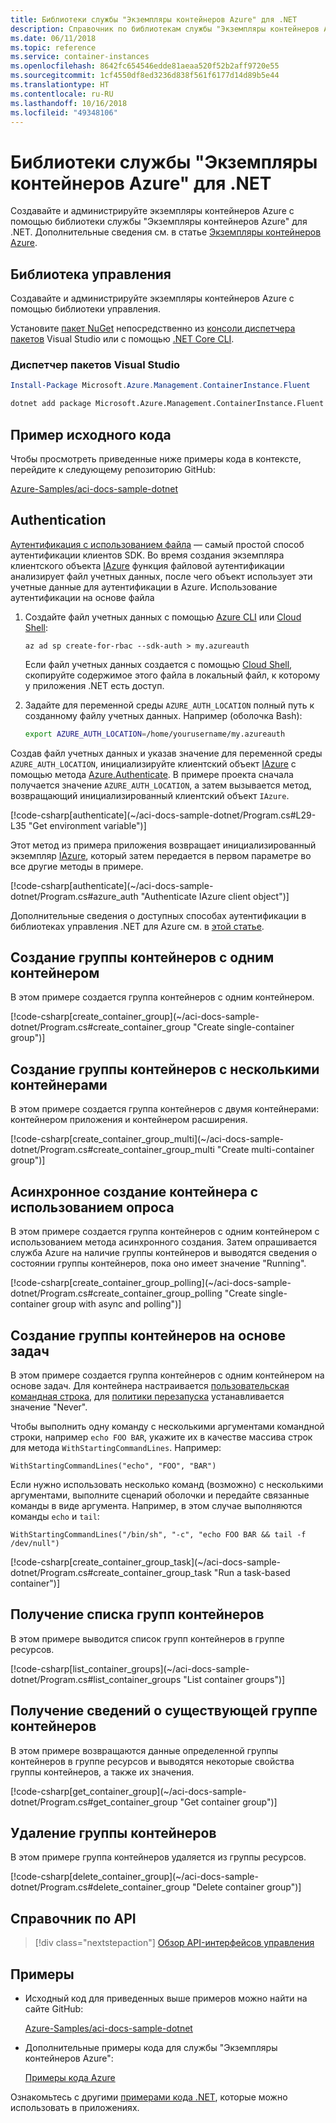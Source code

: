 ```yaml
---
title: Библиотеки службы "Экземпляры контейнеров Azure" для .NET
description: Справочник по библиотекам службы "Экземпляры контейнеров Azure" для .NET
ms.date: 06/11/2018
ms.topic: reference
ms.service: container-instances
ms.openlocfilehash: 8642fc654546edde81aeaa520f52b2aff9720e55
ms.sourcegitcommit: 1cf4550df8ed3236d838f561f6177d14d89b5e44
ms.translationtype: HT
ms.contentlocale: ru-RU
ms.lasthandoff: 10/16/2018
ms.locfileid: "49348106"
---
```

# <a name="azure-container-instances-libraries-for-net"></a>Библиотеки службы "Экземпляры контейнеров Azure" для .NET

Создавайте и администрируйте экземпляры контейнеров Azure с помощью библиотеки службы "Экземпляры контейнеров Azure" для .NET. Дополнительные сведения см. в статье [Экземпляры контейнеров Azure](/azure/container-instances/container-instances-overview).

## <a name="management-library"></a>Библиотека управления

Создавайте и администрируйте экземпляры контейнеров Azure с помощью библиотеки управления.

Установите [пакет NuGet](https://www.nuget.org/packages/Microsoft.Azure.Management.ContainerInstance.Fluent) непосредственно из [консоли диспетчера пакетов][PackageManager] Visual Studio или с помощью [.NET Core CLI][DotNetCLI].

### <a name="visual-studio-package-manager"></a>Диспетчер пакетов Visual Studio

```powershell
Install-Package Microsoft.Azure.Management.ContainerInstance.Fluent
```

```bash
dotnet add package Microsoft.Azure.Management.ContainerInstance.Fluent
```

## <a name="example-source"></a>Пример исходного кода

Чтобы просмотреть приведенные ниже примеры кода в контексте, перейдите к следующему репозиторию GitHub:

[Azure-Samples/aci-docs-sample-dotnet](https://github.com/Azure-Samples/aci-docs-sample-dotnet)

## <a name="authentication"></a>Authentication

[Аутентификация с использованием файла][sdk-auth] — самый простой способ аутентификации клиентов SDK. Во время создания экземпляра клиентского объекта [IAzure][iazure] функция файловой аутентификации анализирует файл учетных данных, после чего объект использует эти учетные данные для аутентификации в Azure. Использование аутентификации на основе файла

1. Создайте файл учетных данных с помощью [Azure CLI](/cli/azure) или [Cloud Shell](https://shell.azure.com/):

   `az ad sp create-for-rbac --sdk-auth > my.azureauth`

   Если файл учетных данных создается с помощью [Cloud Shell](https://shell.azure.com/), скопируйте содержимое этого файла в локальный файл, к которому у приложения .NET есть доступ.

2. Задайте для переменной среды `AZURE_AUTH_LOCATION` полный путь к созданному файлу учетных данных. Например (оболочка Bash):

   ```bash
   export AZURE_AUTH_LOCATION=/home/yourusername/my.azureauth
   ```

Создав файл учетных данных и указав значение для переменной среды `AZURE_AUTH_LOCATION`, инициализируйте клиентский объект [IAzure][iazure] с помощью метода [Azure.Authenticate][iazure-authenticate]. В примере проекта сначала получается значение `AZURE_AUTH_LOCATION`, а затем вызывается метод, возвращающий инициализированный клиентский объект `IAzure`.

<!-- SOURCE REPO: https://github.com/Azure-Samples/aci-docs-sample-dotnet --> [!code-csharp[authenticate](~/aci-docs-sample-dotnet/Program.cs#L29-L35 "Get environment variable")]

Этот метод из примера приложения возвращает инициализированный экземпляр [IAzure][iazure], который затем передается в первом параметре во все другие методы в примере.

<!-- SOURCE REPO: https://github.com/Azure-Samples/aci-docs-sample-dotnet --> [!code-csharp[authenticate](~/aci-docs-sample-dotnet/Program.cs#azure_auth "Authenticate IAzure client object")]

Дополнительные сведения о доступных способах аутентификации в библиотеках управления .NET для Azure см. в [этой статье][sdk-auth].

## <a name="create-container-group---single-container"></a>Создание группы контейнеров с одним контейнером

В этом примере создается группа контейнеров с одним контейнером.

<!-- SOURCE REPO: https://github.com/Azure-Samples/aci-docs-sample-dotnet --> [!code-csharp[create_container_group](~/aci-docs-sample-dotnet/Program.cs#create_container_group "Create single-container group")]

## <a name="create-container-group---multiple-containers"></a>Создание группы контейнеров с несколькими контейнерами

В этом примере создается группа контейнеров с двумя контейнерами: контейнером приложения и контейнером расширения.

<!-- SOURCE REPO: https://github.com/Azure-Samples/aci-docs-sample-dotnet --> [!code-csharp[create_container_group_multi](~/aci-docs-sample-dotnet/Program.cs#create_container_group_multi "Create multi-container group")]

## <a name="asynchronous-container-create-with-polling"></a>Асинхронное создание контейнера с использованием опроса

В этом примере создается группа контейнеров с одним контейнером с использованием метода асинхронного создания. Затем опрашивается служба Azure на наличие группы контейнеров и выводятся сведения о состоянии группы контейнеров, пока оно имеет значение "Running".

<!-- SOURCE REPO: https://github.com/Azure-Samples/aci-docs-sample-dotnet --> [!code-csharp[create_container_group_polling](~/aci-docs-sample-dotnet/Program.cs#create_container_group_polling "Create single-container group with async and polling")]

## <a name="create-task-based-container-group"></a>Создание группы контейнеров на основе задач

В этом примере создается группа контейнеров с одним контейнером на основе задач. Для контейнера настраивается [пользовательская командная строка](/azure/container-instances/container-instances-restart-policy#command-line-override), для [политики перезапуска](/azure/container-instances/container-instances-restart-policy) устанавливается значение "Never".

Чтобы выполнить одну команду с несколькими аргументами командной строки, например `echo FOO BAR`, укажите их в качестве массива строк для метода `WithStartingCommandLines`. Например: 

`WithStartingCommandLines("echo", "FOO", "BAR")`

Если нужно использовать несколько команд (возможно) с несколькими аргументами, выполните сценарий оболочки и передайте связанные команды в виде аргумента. Например, в этом случае выполняются команды `echo` и `tail`:

`WithStartingCommandLines("/bin/sh", "-c", "echo FOO BAR && tail -f /dev/null")`

<!-- SOURCE REPO: https://github.com/Azure-Samples/aci-docs-sample-dotnet --> [!code-csharp[create_container_group_task](~/aci-docs-sample-dotnet/Program.cs#create_container_group_task "Run a task-based container")]

## <a name="list-container-groups"></a>Получение списка групп контейнеров

В этом примере выводится список групп контейнеров в группе ресурсов.

<!-- SOURCE REPO: https://github.com/Azure-Samples/aci-docs-sample-dotnet --> [!code-csharp[list_container_groups](~/aci-docs-sample-dotnet/Program.cs#list_container_groups "List container groups")]

## <a name="get-an-existing-container-group"></a>Получение сведений о существующей группе контейнеров

В этом примере возвращаются данные определенной группы контейнеров в группе ресурсов и выводятся некоторые свойства группы контейнеров, а также их значения.

<!-- SOURCE REPO: https://github.com/Azure-Samples/aci-docs-sample-dotnet --> [!code-csharp[get_container_group](~/aci-docs-sample-dotnet/Program.cs#get_container_group "Get container group")]

## <a name="delete-a-container-group"></a>Удаление группы контейнеров

В этом примере группа контейнеров удаляется из группы ресурсов.

<!-- SOURCE REPO: https://github.com/Azure-Samples/aci-docs-sample-dotnet --> [!code-csharp[delete_container_group](~/aci-docs-sample-dotnet/Program.cs#delete_container_group "Delete container group")]

## <a name="api-reference"></a>Справочник по API

> [!div class="nextstepaction"]
> [Обзор API-интерфейсов управления](/dotnet/api/overview/azure/containerinstances/management)

## <a name="samples"></a>Примеры

* Исходный код для приведенных выше примеров можно найти на сайте GitHub:

  [Azure-Samples/aci-docs-sample-dotnet][aci-docs-sample-dotnet]

* Дополнительные примеры кода для службы "Экземпляры контейнеров Azure":

  [Примеры кода Azure][samples]

Ознакомьтесь с другими [примерами кода .NET](https://azure.microsoft.com/resources/samples/?platform=dotnet), которые можно использовать в приложениях.

<!-- LINKS - External -->
[aci-docs-sample-dotnet]: https://github.com/Azure-Samples/aci-docs-sample-dotnet
[samples]: https://azure.microsoft.com/resources/samples/?sort=0&term=ACI
[sdk-auth]: https://github.com/Azure/azure-libraries-for-net/blob/master/AUTH.md

<!-- LINKS - Internal -->
[DotNetCLI]: /dotnet/core/tools/dotnet-add-package
[PackageManager]: /nuget/tools/package-manager-console
[iazure]: /dotnet/api/microsoft.azure.management.fluent.azure
[iazure-authenticate]: /dotnet/api/microsoft.azure.management.fluent.azure.authenticate
